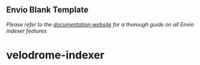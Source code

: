 ## Envio Blank Template

*Please refer to the [documentation website](https://docs.envio.dev) for a thorough guide on all Envio indexer features*
# velodrome-indexer
